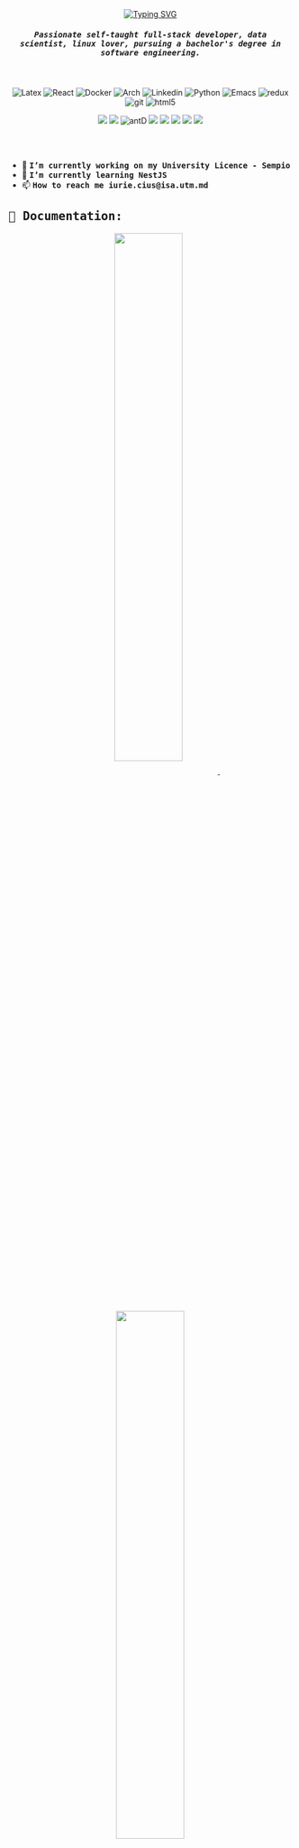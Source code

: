 <div align="center">
    <a href="https://git.io/typing-svg">
        <img src="https://readme-typing-svg.demolab.com?font=Fira+Code&weight=200&pause=1000&color=EBA0AC&center=true&vCenter=true&width=435&lines=Welcome+%F0%9F%90%B1%E2%80%8D%F0%9F%92%BB" alt="Typing SVG" />
    </a>
</div>

<h5 align="center">
  <samp>Passionate self-taught full-stack developer, data scientist, linux lover, pursuing a bachelor's degree in software engineering.</samp>
</h5>

<br/>

<p align="center">
  <img alt="Latex" src="https://img.shields.io/badge/latex-%23008080.svg?style=flat-square&logo=latex&logoColor=white" />
  <img alt="React" src="https://img.shields.io/badge/-React-45b8d8?style=flat-square&logo=react&logoColor=white" />
  <img alt="Docker" src="https://img.shields.io/badge/-Docker-46a2f1?style=flat-square&logo=docker&logoColor=white" />
  <img alt="Arch" src="https://img.shields.io/badge/Arch%20Linux-1793D1?logo=arch-linux&logoColor=fff&style=flat-square" />
  <img alt="Linkedin" src="https://img.shields.io/badge/linkedin-%230077B5.svg?style=flat-square&logo=linkedin&logoColor=white" />
  <img alt="Python" src="https://img.shields.io/badge/python-3670A0?style=flat-square&logo=python&logoColor=ffdd54" />
  <img alt="Emacs" src="https://img.shields.io/badge/Emacs-%237F5AB6.svg?&style=flat-square&logo=gnu-emacs&logoColor=white" />
  <img alt="redux" src="https://img.shields.io/badge/-Redux-764ABC?style=flat-square&logo=redux&logoColor=white" />
  <img alt="git" src="https://img.shields.io/badge/-Git-F05032?style=flat-square&logo=git&logoColor=white" />
  <img alt="html5" src="https://img.shields.io/badge/-HTML5-E34F26?style=flat-square&logo=html5&logoColor=white" />
</p>

<p align="center">
    <img src="https://img.shields.io/badge/chakra-%234ED1C5.svg?style=flat-square&logo=chakraui&logoColor=white" />
    <img src="https://img.shields.io/badge/tailwindcss-%2338B2AC.svg?style=flat-square&logo=tailwind-css&logoColor=white" />
    <img alt="antD" src="https://img.shields.io/badge/-AntDesign-%230170FE?style=flat-square&logo=ant-design&logoColor=white" />
    <img src="https://img.shields.io/badge/typescript-%23007ACC.svg?style=flat-square&logo=typescript&logoColor=white" />
    <img src="https://img.shields.io/badge/javascript-%23323330.svg?style=flat-square&logo=javascript&logoColor=%23F7DF1E" />
    <img src="https://img.shields.io/badge/react-%2320232a.svg?style=flat-square&logo=react&logoColor=%2361DAFB" />
    <img src="https://img.shields.io/badge/nestjs-%23E0234E.svg?style=flat-square&logo=nestjs&logoColor=white" />
    <img src="https://img.shields.io/badge/Next-black?style=flat-square&logo=next.js&logoColor=white" />
</p>

<br />
<br />

<ul>
   <li>🔭 <b><samp>I’m currently working on my University Licence - Sempio</samp></b></li>
   <li>🌱 <b><samp>I’m currently learning <b>NestJS</b></samp></b></li>
   <li>📫 <b><samp>How to reach me <b>iurie.cius@isa.utm.md</b></samp></b></li>
</ul>

<h2><samp> 📃 Documentation: </samp></h2>

<p align="center">
   <a href="https://github.com/IuraCPersonal/git-cheatsheet">
      <img width='49%' align="center"src="https://github-readme-stats.vercel.app/api/pin/?username=IuraCPersonal&repo=git-cheatsheet&border_color=11111b&bg_color=11111b&title_color=fab387&text_color=cdd6f4&icon_color=6c7086" />
   </a>
   <span>&nbsp;</span>
   <a href="https://github.com/IuraCPersonal/.dotfiles">
   <img width='49%' align="center"src="https://github-readme-stats.vercel.app/api/pin/?username=IuraCPersonal&repo=.dotfiles&border_color=11111b&bg_color=11111b&title_color=fab387&text_color=cdd6f4&icon_color=6c7086" />
   </a>
</p>

<h2><samp> 📦 Archived: </samp></h2>

<p align="center">
    <a href="https://github.com/IuraCPersonal/cs">
   <img width='49%' align="center"src="https://github-readme-stats.vercel.app/api/pin/?username=IuraCPersonal&repo=cs&border_color=11111b&bg_color=11111b&title_color=a6e3a1&text_color=cdd6f4&icon_color=6c7086" />
   </a>
   <span>&nbsp;</span>
   <a href="https://github.com/IuraCPersonal/pr">
   <img width='49%' align="center"src="https://github-readme-stats.vercel.app/api/pin/?username=IuraCPersonal&repo=pr&border_color=11111b&bg_color=11111b&title_color=a6e3a1&text_color=cdd6f4&icon_color=6c7086" />
   </a>
</p>

<p align="center">
   <a href="https://github.com/IuraCPersonal/tmps">
      <img width='49%' align="center"src="https://github-readme-stats.vercel.app/api/pin/?username=IuraCPersonal&repo=tmps&border_color=11111b&bg_color=11111b&title_color=a6e3a1&text_color=cdd6f4&icon_color=6c7086" />
   </a>
   <span>&nbsp;</span>
     <a href="https://github.com/IuraCPersonal/distributed-datastore">
      <img width='49%' align="center"src="https://github-readme-stats.vercel.app/api/pin/?username=IuraCPersonal&repo=distributed-datastore&border_color=11111b&bg_color=11111b&title_color=a6e3a1&text_color=cdd6f4&icon_color=6c7086" />
   </a>
</p>

